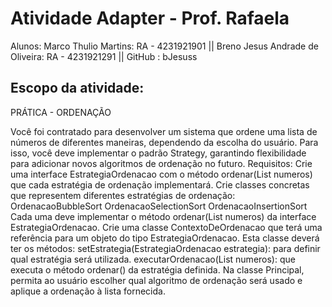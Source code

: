 # Atividade Adapter - Prof. Rafaela
Alunos: Marco Thulio Martins: RA - 4231921901 || Breno Jesus Andrade de Oliveira: RA - 4231921291 || GitHub : bJesuss
## Escopo da atividade:
PRÁTICA  - ORDENAÇÃO

Você foi contratado para desenvolver um sistema que ordene uma lista de números de diferentes maneiras, dependendo da escolha do usuário. Para isso, você deve implementar o padrão Strategy, garantindo flexibilidade para adicionar novos algoritmos de ordenação no futuro.
Requisitos:
Crie uma interface EstrategiaOrdenacao com o método ordenar(List<Integer> numeros) que cada estratégia de ordenação implementará.
Crie classes concretas que representem diferentes estratégias de ordenação:
OrdenacaoBubbleSort
OrdenacaoSelectionSort
OrdenacaoInsertionSort
Cada uma deve implementar o método ordenar(List<Integer> numeros) da interface EstrategiaOrdenacao.
Crie uma classe ContextoDeOrdenacao que terá uma referência para um objeto do tipo EstrategiaOrdenacao. Esta classe deverá ter os métodos:
setEstrategia(EstrategiaOrdenacao estrategia): para definir qual estratégia será utilizada.
executarOrdenacao(List<Integer> numeros): que executa o método ordenar() da estratégia definida.
Na classe Principal, permita ao usuário escolher qual algoritmo de ordenação será usado e aplique a ordenação à lista fornecida.
